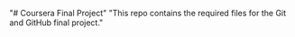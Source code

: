 "# Coursera Final Project" 
"This repo contains the required files for the Git and GitHub final project." 

